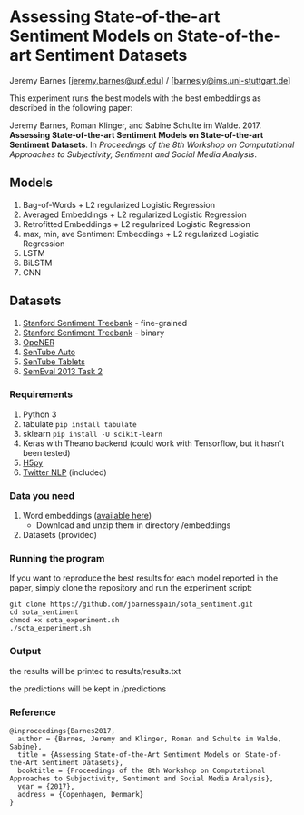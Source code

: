 # Assessing State-of-the-art Sentiment Models on State-of-the-art Sentiment Datasets

Jeremy Barnes [jeremy.barnes@upf.edu] / [barnesjy@ims.uni-stuttgart.de]

This experiment runs the best models with the best embeddings as described in the following paper:

Jeremy Barnes, Roman Klinger, and Sabine Schulte im Walde. 2017. **Assessing State-of-the-art Sentiment Models on State-of-the-art Sentiment Datasets**. In *Proceedings of the 8th Workshop on Computational Approaches to Subjectivity, Sentiment and Social Media Analysis*.

## Models
1. Bag-of-Words + L2 regularized Logistic Regression
2. Averaged Embeddings + L2 regularized Logistic Regression
3. Retrofitted Embeddings + L2 regularized Logistic Regression
4. max, min, ave Sentiment Embeddings + L2 regularized Logistic Regression
5. LSTM
6. BiLSTM
7. CNN

## Datasets
1. [Stanford Sentiment Treebank](http://aclweb.org/anthology/D/D13/D13-1170.pdf) - fine-grained
2. [Stanford Sentiment Treebank](http://aclweb.org/anthology/D/D13/D13-1170.pdf) - binary
3. [OpeNER](http://journal.sepln.org/sepln/ojs/ojs/index.php/pln/article/view/4891)
4. [SenTube Auto](https://ikernels-portal.disi.unitn.it/projects/sentube/)
5. [SenTube Tablets](https://ikernels-portal.disi.unitn.it/projects/sentube/)
6. [SemEval 2013 Task 2](https://www.cs.york.ac.uk/semeval-2013/task2.html)

### Requirements

1. Python 3
2. tabulate ```pip install tabulate```
3. sklearn  ```pip install -U scikit-learn```
4. Keras with Theano backend (could work with Tensorflow, but it hasn't been tested)
5. [H5py](http://docs.h5py.org/en/latest/build.html)
6. [Twitter NLP](https://github.com/aritter/twitter_nlp) (included)

### Data you need
1. Word embeddings ([available here](http://www.ims.uni-stuttgart.de/forschung/ressourcen/experiment-daten/sota-sentiment.html))
	- Download and unzip them in directory /embeddings
2. Datasets 	   (provided)


### Running the program

If you want to reproduce the best results for each model reported in the paper, simply clone the repository and run the experiment script:

```
git clone https://github.com/jbarnesspain/sota_sentiment.git
cd sota_sentiment
chmod +x sota_experiment.sh
./sota_experiment.sh
```

### Output

the results will be printed to results/results.txt

the predictions will be kept in /predictions

### Reference

```
@inproceedings{Barnes2017,
  author = {Barnes, Jeremy and Klinger, Roman and Schulte im Walde, Sabine},
  title = {Assessing State-of-the-Art Sentiment Models on State-of-the-Art Sentiment Datasets},
  booktitle = {Proceedings of the 8th Workshop on Computational Approaches to Subjectivity, Sentiment and Social Media Analysis},
  year = {2017},
  address = {Copenhagen, Denmark}
}
```
